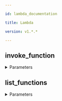 ```yaml
---

id: lambda_documentation

title: Lambda

version: v1.*.*

---
```


## invoke_function



<details><summary>Parameters</summary>

#### functionName (required)

The Lambda function name

**Type:** string

#### $body

Payload containing params used by lambda function

**Type:** object

#### Qualifier

Using this optional parameter to specify a function version or an alias name

**Type:** string

#### X-Amz-Invocation-Type

Whether to invoke synchronously, asynchronously, or as a dry run

**Type:** string

**Potential values:** Event, RequestResponse, DryRun

</details>

## list_functions



<details><summary>Parameters</summary>

#### functionVersion

Optional string. If not specified, only the unqualified functions ARNs (Amazon Resource Names) will be returned.

**Type:** string

#### marker

Optional string. An opaque pagination token returned from a previous ListFunctions operation. If present, indicates where to continue the listing.

**Type:** string

#### masterRegion

Optional string. If not specified, will return only regular function versions (i.e., non-replicated versions).

**Type:** string

#### maxItems

Optional integer. Specifies the maximum number of AWS Lambda functions to return in response. This parameter value must be greater than 0.

**Type:** string

</details>

